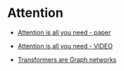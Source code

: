 # Attention


* [Attention is all you need - paper](https://arxiv.org/abs/1706.03762)
* [Attention is all you need - VIDEO](https://www.youtube.com/watch?v=iDulhoQ2pro)

* [Transformers are Graph networks](https://graphdeeplearning.github.io/post/transformers-are-gnns/)

